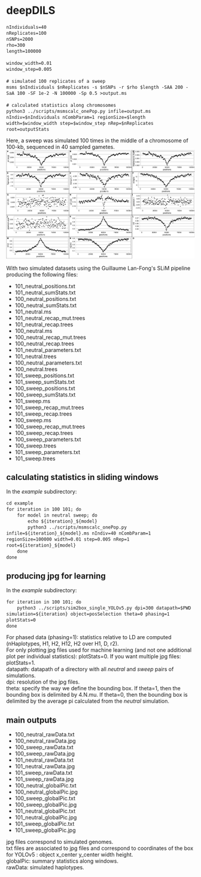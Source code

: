 # deepDILS
```
nIndividuals=40
nReplicates=100
nSNPs=2000
rho=300
length=100000

window_width=0.01
window_step=0.005

# simulated 100 replicates of a sweep
msms $nIndividuals $nReplicates -s $nSNPs -r $rho $length -SAA 200 -SaA 100 -SF 1e-2 -N 100000 -Sp 0.5 >output.ms

# calculated statistics along chromosomes
python3 ../scripts/msmscalc_onePop.py infile=output.ms nIndiv=$nIndividuals nCombParam=1 regionSize=$length width=$window_width step=$window_step nRep=$nReplicates root=outputStats
```
Here, a sweep was simulated 100 times in the middle of a chromosome of 100-kb, sequenced in 40 sampled gametes.  
![Alt text](pictures/simulated_sweep.png "simulated sweep")


With two simulated datasets using the Guillaume Lan-Fong's SLiM pipeline producing the following files:
- 101_neutral_positions.txt  
- 101_neutral_sumStats.txt  
- 100_neutral_positions.txt  
- 100_neutral_sumStats.txt  
- 101_neutral.ms  
- 101_neutral_recap_mut.trees  
- 101_neutral_recap.trees  
- 100_neutral.ms  
- 100_neutral_recap_mut.trees  
- 100_neutral_recap.trees  
- 101_neutral_parameters.txt  
- 101_neutral.trees  
- 100_neutral_parameters.txt  
- 100_neutral.trees  
- 101_sweep_positions.txt  
- 101_sweep_sumStats.txt  
- 100_sweep_positions.txt  
- 100_sweep_sumStats.txt  
- 101_sweep.ms  
- 101_sweep_recap_mut.trees  
- 101_sweep_recap.trees  
- 100_sweep.ms  
- 100_sweep_recap_mut.trees  
- 100_sweep_recap.trees  
- 100_sweep_parameters.txt  
- 100_sweep.trees  
- 101_sweep_parameters.txt  
- 101_sweep.trees  

## calculating statistics in sliding windows  
In the _example_ subdirectory:  
```
cd example
for iteration in 100 101; do
	for model in neutral sweep; do
		echo ${iteration}_${model}
		python3 ../scripts/msmscalc_onePop.py infile=${iteration}_${model}.ms nIndiv=40 nCombParam=1 regionSize=100000 width=0.01 step=0.005 nRep=1 root=${iteration}_${model}
	done
done
```
  
## producing jpg for learning  
In the _example_ subdirectory:  
```
for iteration in 100 101; do
	python3 ../scripts/sim2box_single_YOLOv5.py dpi=300 datapath=$PWD simulation=${iteration} object=posSelection theta=0 phasing=1 plotStats=0
done
```
For phased data (phasing=1): statistics relative to LD are computed (nHaplotypes, H1, H2, H12, H2 over H1, D, r2).   
For only plotting jpg files used for machine learning (and not one additional plot per individual statistics): plotStats=0. If you want multiple jpg files: plotStats=1.  
datapath: datapath of a directory with all *neutral* and *sweep* pairs of simulations.  
dpi: resolution of the jpg files.  
theta: specify the way we define the bounding box. If theta=1, then the bounding box is delimited by 4.N.mu. If theta=0, then the bounding box is delimited by the average pi calculated from the *neutral* simulation.  
  
## main outputs  
- 100_neutral_rawData.txt
- 100_neutral_rawData.jpg
- 100_sweep_rawData.txt
- 100_sweep_rawData.jpg
- 101_neutral_rawData.txt
- 101_neutral_rawData.jpg
- 101_sweep_rawData.txt
- 101_sweep_rawData.jpg
- 100_neutral_globalPic.txt
- 100_neutral_globalPic.jpg
- 100_sweep_globalPic.txt
- 100_sweep_globalPic.jpg
- 101_neutral_globalPic.txt
- 101_neutral_globalPic.jpg
- 101_sweep_globalPic.txt
- 101_sweep_globalPic.jpg
  
jpg files correspond to simulated genomes.  
txt files are associated to jpg files and correspond to coordinates of the box for YOLOv5 : object x_center y_center width height.  
globalPic: summary statistics along windows.  
rawData: simulated haplotypes.  

